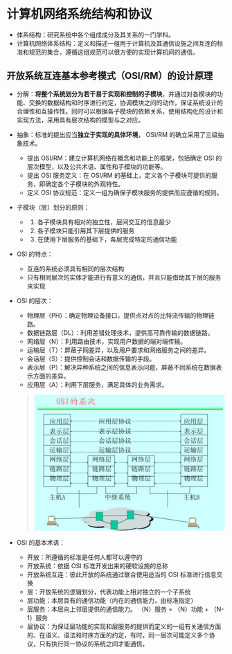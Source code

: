 # 计算机网络系统结构和协议
- 体系结构：研究系统中各个组成成分及其关系的一门学科。
- 计算机网络体系结构：定义和描述一组用于计算机及其通信设施之间互连的标准和规范的集合，遵循这组规范可以很方便的实现计算机间的通信。

## 开放系统互连基本参考模式（OSI/RM）的设计原理
- 分解：**将整个系统划分为若干易于实现和控制的子模块**，并通过对各模块的功能、交换的数据结构和时序进行约定，协调模块之间的动作，保证系统设计的合理性和互操作性。同时可以根据各子模块的依赖关系，使用结构化的设计和实现方法，采用具有层次结构的模型与之对应。
- 抽象：标准的提出应当**独立于实现的具体环境**， OSI/RM 的确立采用了三级抽象技术。
    - 提出 OSI/RM：建立计算机网络在概念和功能上的框架，包括确定 OSI 的层次模型，以及公共术语、属性和子模块的功能等。
    - 提出 OSI 服务定义：在 OSI/RM 的基础上，定义各个子模块可提供的服务，即确定各个子模块的外观特性。
    - 定义 OSI 协议规范：定义一组为确保子模块服务的提供而应遵循的规则。
- 子模块（层）划分的原则：
    - 1. 各子模块具有相对的独立性，层间交互的信息最少
    - 2. 各子模块只能引用其下层提供的服务
    - 3. 在使用下层服务的基础下，各层完成特定的通信功能
- OSI 的特点：
    - 互连的系统必须具有相同的层次结构
    - 只有相同层次的实体才能进行有意义的通信，并且只能借助其下层的服务来实现
- OSI 的层次：
    - 物理层（PH）：确定物理设备接口，提供点对点的比特流传输的物理链路。
    - 数据链路层（DL）：利用差错处理技术，提供高可靠传输的数据链路。
    - 网络层（N）：利用路由技术，实现用户数据的端对端传输。
    - 运输层（T）：屏蔽子网差异，以及用户要求和网络服务之间的差异。
    - 会话层（S）：提供控制会话和数据传输的手段。
    - 表示层（P）：解决异种系统之间的信息表示问题，屏蔽不同系统在数据表示方面的差异。
    - 应用层（A）：利用下层服务，满足具体的业务需求。
    > ![image](https://raw.githubusercontent.com/TauWu/backend_learning_notes/master/data/OSI的层次.jpg)

- OSI 的基本术语：
    - 开放：所遵循的标准是任何人都可以遵守的
    - 开放系统：依据 OSI 标准开发出来的硬软设施的总称
    - 开放系统互连：彼此开放的系统通过联合使用适当的 OSI 标准进行信息交换
    - 层：开放系统的逻辑划分，代表功能上相对独立的一个子系统
    - 层功能：本层具有的通信功能（内在的通信能力，由标准指定）
    - 层服务：本层向上邻层提供的通信能力。 （N）服务 = （N）功能 + （N-1）服务
    - 层协议：为保证层功能的实现和层服务的提供而定义的一组有关通信方面的、在语义、语法和时序方面的约定，有时，同一层次可能定义多个协议，只有执行同一协议的系统之间才能通信，